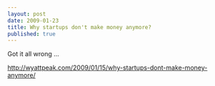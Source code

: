 ```yaml
---
layout: post
date: 2009-01-23
title: Why startups don't make money anymore?
published: true
---
```

Got it all wrong ...

<a href="http://wyattpeak.com/2009/01/15/why-startups-dont-make-money-anymore/">http://wyattpeak.com/2009/01/15/why-startups-dont-make-money-anymore/</a>
